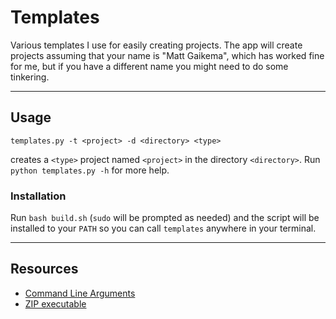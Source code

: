 # Templates
Various templates I use for easily creating projects.
The app will create projects assuming that your name is "Matt Gaikema", which has worked fine for me, but if you have a different name you might need to do some tinkering.

---

## Usage
```
templates.py -t <project> -d <directory> <type>
```
creates a `<type>` project named `<project>` in the directory `<directory>`.
Run `python templates.py -h` for more help.

### Installation
Run `bash build.sh` (`sudo` will be prompted as needed) and the script will be installed to your `PATH` so you can call `templates` anywhere in your terminal.

---

## Resources
* [Command Line Arguments](https://docs.python.org/2/library/optparse.html)
* [ZIP executable](http://blog.ablepear.com/2012/10/bundling-python-files-into-stand-alone.html)
